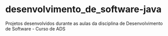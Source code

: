 # desenvolvimento_de_software-java
 Projetos desenvolvidos durante as aulas da disciplina de Desenvolvimento de Software - Curso de ADS
